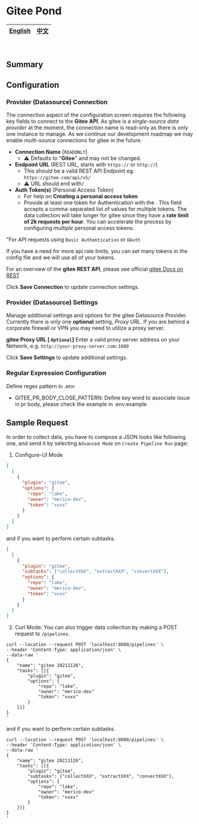 # Gitee Pond

<div align="center">

| [English](README.md) | [中文](README-zh-CN.md) |
| --- | --- |

</div>

<br>

## Summary

## Configuration

### Provider (Datasource) Connection
The connection aspect of the configuration screen requires the following key fields to connect to the **Gitee API**. As gitee is a _single-source data provider_ at the moment, the connection name is read-only as there is only one instance to manage. As we continue our development roadmap we may enable _multi-source_ connections for gitee in the future.

- **Connection Name** [`READONLY`]
    - ⚠️ Defaults to "**Gitee**" and may not be changed.
- **Endpoint URL** (REST URL, starts with `https://` or `http://`)
    - This should be a valid REST API Endpoint eg. `https://gitee.com/api/v5/`
    - ⚠️ URL should end with`/`
- **Auth Token(s)** (Personal Access Token)
    - For help on **Creating a personal access token**
    - Provide at least one token for Authentication with the . This field accepts a comma-separated list of values for multiple tokens. The data collection will take longer for gitee since they have a **rate limit of 2k requests per hour**. You can accelerate the process by configuring _multiple_ personal access tokens.

"For API requests using `Basic Authentication` or `OAuth`


If you have a need for more api rate limits, you can set many tokens in the config file and we will use all of your tokens.

For an overview of the **gitee REST API**, please see official [gitee Docs on REST](https://gitee.com/api/v5/swagger)

Click **Save Connection** to update connection settings.


### Provider (Datasource) Settings
Manage additional settings and options for the gitee Datasource Provider. Currently there is only one **optional** setting, *Proxy URL*. If you are behind a corporate firewall or VPN you may need to utilize a proxy server.

**gitee Proxy URL [ `Optional`]**
Enter a valid proxy server address on your Network, e.g. `http://your-proxy-server.com:1080`

Click **Save Settings** to update additional settings.

### Regular Expression Configuration
Define regex pattern in .env
- GITEE_PR_BODY_CLOSE_PATTERN: Define key word to associate issue in pr body, please check the example in .env.example

## Sample Request
In order to collect data, you have to compose a JSON looks like following one, and send it by selecting `Advanced Mode` on `Create Pipeline Run` page:
1. Configure-UI Mode
```json
[
  [
    {
      "plugin": "gitee",
      "options": {
        "repo": "lake",
        "owner": "merico-dev",
        "token": "xxxx"
      }
    }
  ]
]
```
and if you want to perform certain subtasks.
```json
[
  [
    {
      "plugin": "gitee",
      "subtasks": ["collectXXX", "extractXXX", "convertXXX"],
      "options": {
        "repo": "lake",
        "owner": "merico-dev",
        "token": "xxxx"
      }
    }
  ]
]
```

2. Curl Mode:
   You can also trigger data collection by making a POST request to `/pipelines`.
```
curl --location --request POST 'localhost:8080/pipelines' \
--header 'Content-Type: application/json' \
--data-raw '
{
    "name": "gitee 20211126",
    "tasks": [[{
        "plugin": "gitee",
        "options": {
            "repo": "lake",
            "owner": "merico-dev"
            "token": "xxxx"
        }
    }]]
}
'
```
and if you want to perform certain subtasks.
```
curl --location --request POST 'localhost:8080/pipelines' \
--header 'Content-Type: application/json' \
--data-raw '
{
    "name": "gitee 20211126",
    "tasks": [[{
        "plugin": "gitee",
        "subtasks": ["collectXXX", "extractXXX", "convertXXX"],
        "options": {
            "repo": "lake",
            "owner": "merico-dev"
            "token": "xxxx"
        }
    }]]
}
'
```
